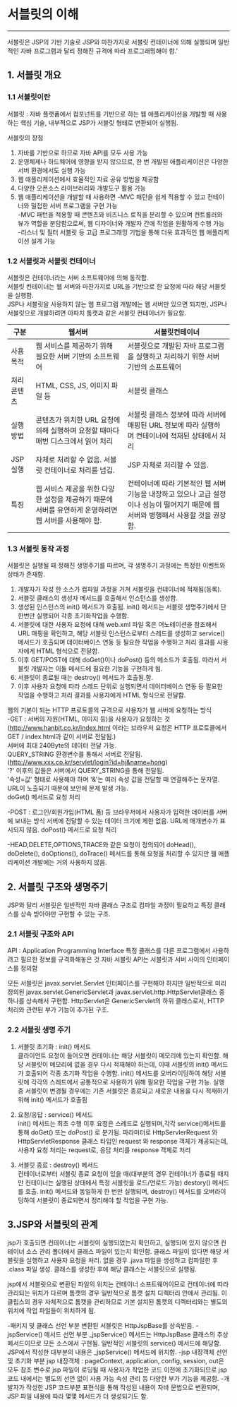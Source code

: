 # 서블릿의 이해
---------------------
서블릿은 JSP의 기반 기술로 JSP와 마찬가지로 서블릿 컨테이너에 의해 실행되며 일반적인 자바 프로그램과 달리 정해진 규격에 따라 프로그래밍해야 함.'
## 1. 서블릿 개요

### 1.1 서블릿이란
서블릿 : 자바 플랫폼에서 컴포넌트를 기반으로 하는 웹 애플리케이션을 개발할 때 사용하는 핵심 기술, 내부적으로 JSP가 서블릿 형태로 변환되어 실행됨.

서블릿의 장점
1. 자바를 기반으로 하므로 자바 API를 모두 사용 가능
2. 운영체제나 하드웨어에 영향을 받지 않으므로, 한 번 개발된 애플리케이션은 다양한 서버 환경에서도 실행 가능
3. 웹 애플리케이션에서 효율적인 자료 공유 방법을 제공함
4. 다양한 오픈소스 라이브러리와 개발도구 활용 가능
5. 웹 애플리케이션을 개발할 때 사용하면
  -MVC 패턴을 쉽게 적용할 수 있고 컨테이너와 밀접한 서버 프로그램을 구현 가능  
  -MVC 패턴을 적용할 때 콘텐츠와 비즈니스 로직을 분리할 수 있으며 컨트롤러와 뷰가 역할을 분담함으로써, 웹 디자이너와 개발자 간에 작업을 원활하게 수행 가능  
  -리스너 및 필터 서블릿 등 고급 프로그래밍 기법을 통해 더욱 효과적인 웹 애플리케이션 설계 가능

### 1.2 서블릿과 서블릿 컨테이너
서블릿은 컨테이너라는 서버 소프트웨어에 의해 동작함.  
서블릿 컨테이너는 웹 서버와 마찬가지로 URL을 기반으로 한 요청에 따라 해당 서블릿을 실행함.  
JSP나 서블릿을 사용하지 않는 웹 프로그램 개발에는 웹 서버만 있으면 되지만, JSP나 서블릿으로 개발하려면 아파치 톰캣과 같은 서블릿 컨테이너가 필요함.

|구분|웹서버|서블릿컨테이너|  
|-----|---|---|
|사용목적|웹 서비스를 제공하기 위해 필요한 서버 기반의 소프트웨어|서블릿으로 개발된 자바 프로그램을 실행하고 처리하기 위한 서버 기반의 소프트웨어|
|처리 콘텐츠|HTML, CSS, JS, 이미지 파일 등|서블릿 클래스|
|실행 방법|콘텐츠가 위치한 URL 요청에 의해 실행하며 요청할 때마다 매번 디스크에서 읽어 처리|서블릿 클래스 정보에 따라 서버에 매핑된 URL 정보에 따라 실행하며 컨테이너에 적재된 상태에서 처리|
|JSP 실행|자체로 처리할 수 없음. 서블릿 컨테이너로 처리를 넘김.| JSP 자체로 처리할 수 있음.|
|특징| 웹 서비스 제공을 위한 다양한 설정을 제공하기 때문에 서버를 유연하게 운영하려면 웹 서버를 사용해야 함.|컨테이너에 따라 기본적인 웹 서버 기능을 내장하고 있으나 고급 설정이나 성능이 떨어지기 때문에 웹 서버와 병행해서 사용할 것을 권장함. |

### 1.3 서블릿 동작 과정
서블릿은 실행될 때 정해진 생명주기를 따르며, 각 생명주기 과정에는 특정한 이벤트와 상태가 존재함.
1. 개발자가 작성 한 소스가 컴파일 과정을 거쳐 서블릿을 컨테이너에 적재됨(등록).
2. 서블릿 클래스의 생성자 메서드를 호출해서 인스턴스를 생성함.
3. 생성된 인스턴스의 init() 메서드가 호출됨. init() 메서드는 서블릿 생명주기에서 단 한번만 실행되어 각종 초기화작업을 수행함.
4. 서블릿에 대한 사용자 요청에 대해 web.xml 파일 혹은 어노테이션을 참조해서 URL 매핑을 확인하고, 해당 서블릿 인스턴스로부터 스레드를 생성하고 service() 메서드가 호출되며 데이터베이스 연동 등 필요한 작업을 수행하고 처리 결과를 사용자에게 HTML 형식으로 전달함.
5. 이후 GET/POST에 대해 doGet()이나 doPost() 등의 메소드가 호출됨. 따라서 서블릿 개발자는 이들 메서드에 필요한 기능을 구현하게 됨.
6. 서블릿이 종료될 때는 destroy() 메서드가 호출됨.함.
7. 이후 사용자 요청에 따라 스레드 단위로 실행되면서 데이터베이스 연동 등 필요한 작업을 수행하고 처리 결과를 사용자에게 HTML 형식으로 전달함.

웹의 기본이 되는 HTTP 프로토콜의 규격으로 사용자가 웹 서버에 요청하는 방식  
-GET : 서버의 자원(HTML, 이미지 등)을 사용자가 요청하는 것
(http://www.hanbit.co.kr/index.html 이라는 브라우저 요청은 HTTP 프로토콜에서 GET / index.html과 같이 서버로 전달됨.)  
서버에 최대 240Byte의 데이터 전달 가능.   
QUERY_STRING 환경변수를 통해서 서버로 전달됨.  
(http://www.xxx.co.kr/servlet/login?id=hj&name=hong)  
'?' 이후의 값들은 서버에서 QUERY_STRING을 통해 전달됨.   
'속성=값' 형태로 사용해야 하며 '&'는 여러 속성 값을 전달할 때 연결해주는 문자열.  
URL이 노출되기 때문에 보안에 문제 발생 가능.  
doGet() 메서드로 요청 처리

-POST : 로그인/회원가입(HTML 폼) 등 브라우저에서 사용자가 입력한 데이터를 서버에 보내는 방식
서버에 전달할 수 있는 데이터 크기에 제한 없음.
URL에 매개변수가 표시되지 않음.
doPost() 메서드로 요청 처리


-HEAD,DELETE,OPTIONS,TRACE와 같은 요청이 정의되어 doHead(), doDelete(), doOptions(), doTrace() 메서드를 통해 요청을 처리할 수 있지만 웸 애플리케이션 개발에는 거의 사용하지 않음.

## 2. 서블릿 구조와 생명주기
JSP와 달리 서블릿은 일반적인 자바 클래스 구조로 컴파일 과정이 필요하고 특정 클래스를 상속 받아야만 구현할 수 있는 구조. 
### 2.1 서블릿 구조와 API
API : Application Programming Interface 특정 클래스를 다른 프로그램에서 사용하려고 필요한 정보를 규격화해놓은 것
자바 서블릿 API는 서블릿과 서버 사이의 인터페이스를 정의함

모든 서블릿은 javax.servlet.Servlet 인터페이스를 구현해야 하지만 일반적으로 미리 정의된 javax.servlet.GenericServlet과 javax.servlet.http.HttpServlet클래스 중 하나를 상속해서 구현함. HttpServlet은 GenericServlet의 하위 클래스로서, HTTP 처리와 관련된 부가 기능이 추가된 구조.

### 2.2 서블릿 생명 주기
1. 서블릿 초기화 : init() 메서드  
   클라이언트 요청이 들어오면 컨테이너는 해당 서블릿이 메모리에 있는지 확인함. 해당 서블릿이 메모리에 없을 경우 다시 적재해야 하는데, 이때 서블릿의 init() 메서드가 호출되어 각종 초기화 작업을 수행함. init() 메서드를 오버라이딩하여 해당 서블릿에 각각의 스레드에서 공통적으로 사용하기 위해 필요한 작업을 구현 가능. 
   실행 중 서블릿이 변경될 경우에는 기존 서블릿은 종료되고 새로운 내용을 다시 적재하기 위해 init() 메서드가 호출됨

2. 요청/응답 : service() 메서드  
   init() 메서드는 최초 수행 이후 요청은 스레드로 실행되며,각각 service()메서드를 통해 doGet() 또는 doPost() 로 분기됨. 파라미터로 HttpServlerRequest 와 HttpServletResponse 클래스 타입인 request 와 response 객체가 제공되는데, 사용자 요청 처리는 request로, 응답 처리를 response 객체로 처리

3. 서블릿 종료 : destroy() 메서드  
   컨테이너로부터 서블릿 종료 요청이 있을 때(대부분의 경우 컨테이너가 종료될 때지만 컨테이너는 실행된 상태에서 특정 서블릿을 로드/언로드 가능) destory() 메서드를 호출. init() 메서드와 동일하게 한 번만 실행되며,  destroy() 메서드를 오버라이딩하여 서블릿이 종료되면서 정리해야 할 작업을 구현 가능.

## 3.JSP와 서블릿의 관계

jsp가 호출되면 컨테이너는 서블릿이 실행되었는지 확인하고, 실행되어 있지 않으면 컨테이너 소스 관리 폴더에서 클래스 파일이 있는지 확인함.
클래스 파일이 있다면 해당 서블릿을 실행하고 사용자 요청을 처리.
없을 경우 .java 파일을 생성하고 컴파일한 후 .class 파일 생성.
클래스를 생성한 후에 해당 클래스는 서블릿으로 실행됨. 

jsp에서 서블릿으로 변환된 파일의 위치는 컨테이너 소프트웨어이므로 컨테이너에 따라 관리되는 위치가 다르며 톰캣의 경우 일반적으로 톰캣 설치 디렉터리 안에서 관리됨.
이클립스의 경우 자체적으로 톰캣을 관리하므로 기본 설치된 톰캣의 디렉터리와는 별도의 위치에 작업 파일들이 위치하게 됨.

-패키지 및 클래스 선언 부분
변환된 서블릿은 HttpJspBase를 상속받음.
-jspService() 메서드 선언 부분
_jspService() 메서드는 HttpJspBase 클래스의 추상 메서드이므로 모든 소스에서 구현됨.
일반적인 서블릿의 service() 메서드에 해당함.
JSP에서 작성한 대부분의 내용은 _jspService() 메서드에 위치함.
-jsp 내장객체 선언 및 초기화 부분
jsp 내장객체 : pageContext, application, config, session, out은 모두 참조 변수로 jsp 파일이 로딩될 때 사용자가 작업한 코드 이전에 초기화되므로 jsp 코드 내에서는 별도의 선언 없이 사용 가능
속성 관리 등 다양한 부가 기능을 제공함.
-개발자가 작성한 JSP 코드부분
표현식을 통해 작성된 내용이 자바 문법으로 변환되며, JSP 파일 내용에 따라 몇몇 메서드가 더 생성되기도 함.



